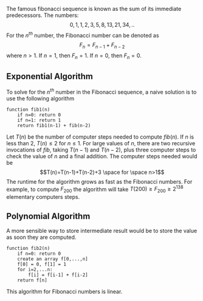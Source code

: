 The famous fibonacci sequence is known as the sum of its immediate predecessors. The numbers: $$0,1,1,2,3,5,8,13,21,34,..$$For the $n^{th}$ number, the Fibonacci number can be denoted as $$F_n=F_{n-1}+F_{n-2}$$ where $n>1$. If $n=1$, then $F_n=1$. If $n=0$, then $F_n=0$.

## Exponential Algorithm
To solve for the $n^{th}$ number in the Fibonacci sequence, a naive solution is to use the following algorithm

```
function fib1(n) 
	if n=0: return 0
	if n=1: return 1
	return fib1(n-1) + fib(n-2)
```

Let $T(n)$ be the number of computer steps needed to compute $fib(n)$. If $n$ is less than 2, $T(n) \le 2$ for $n \le 1$. For large values of $n$, there are two recursive invocations of $fib$, taking $T(n-1)$ and $T(n-2)$, plus three computer steps to check the value of $n$ and a final addition. The computer steps needed would be $$T(n)=T(n-1)+T(n-2)+3 \space for \space n>1$$The runtime for the algorithm grows as fast as the Fibonacci numbers. For example, to compute $F_{200}$ the algorithm will take $T(200)\ge F_{200} \ge 2^{138}$ elementary computers steps. 
## Polynomial Algorithm
A more sensible way to store intermediate result would be to store the value as soon they are computed.
```
function fib2(n)
	if n=0: return 0
	create an array f[0,...,n]
	f[0] = 0, f[1] = 1
	for i=2,...n:
		f[i] = f[i-1] + f[i-2]
	return f[n]
```
This algorithm for Fibonacci numbers is linear.